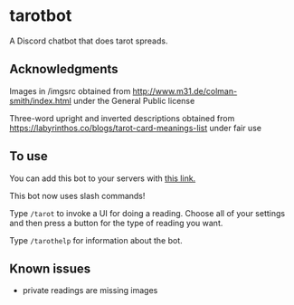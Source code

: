 # tarotbot
A Discord chatbot that does tarot spreads.

## Acknowledgments
Images in /imgsrc obtained from http://www.m31.de/colman-smith/index.html under the General Public license

Three-word upright and inverted descriptions obtained from https://labyrinthos.co/blogs/tarot-card-meanings-list under fair use

## To use
You can add this bot to your servers with [this link.](https://discord.com/api/oauth2/authorize?client_id=659747523354689549&scope=applications.commands)

This bot now uses slash commands!

Type `/tarot` to invoke a UI for doing a reading. Choose all of your settings and then press a button for the type of reading you want.

Type `/tarothelp` for information about the bot.

## Known issues
- private readings are missing images
